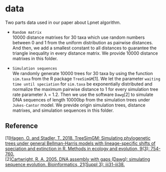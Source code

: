 # data

Two parts data used in our paper about Lpnet algorithm.

* `Random matrix`<br>
10000 distance matrixes for 30 taxa which use random numbers between 0 and 1 from the uniform distribution as pairwise distances.
And then, we add a smallest constant to all distances to guarantee the triangle inequality in every distance matrix.
We provide 10000 distance matrixes in this folder.

* `Simulation sequences`<br>
We randomly generate 10000 trees for 30 taxa by using the function `sim.taxa` from the R package `TreeSimGM`[1].
We let the parameter `waiting time until speciation` for `sim.taxa` be exponentially distributed and normalize the maximum pairwise distance to 1 for every simulation tree rate parameter λ = 1.2.
Then we use the software `Dawg`[2] to simulate DNA sequences of length 10000bp from the simulation trees under `Jukes-Cantor` model.
We previde origin simulation trees, distance matrixes, and simulation sequences in this folder.

## Reference

[1][Hagen, O. and Stadler, T. 2018. TreeSimGM: Simulating phylogenetic trees under general Bellman-Harris models with lineage-specific shifts of speciation and extinction in R. Methods in ecology and evolution, 9(3): 754-760.](https://besjournals.onlinelibrary.wiley.com/doi/full/10.1111/2041-210X.12917)<br>
[2][Cartwright, R. A. 2005. DNA assembly with gaps (Dawg): simulating sequence evolution. Bioinformatics, 21(Suppl 3): iii31-iii38.](https://academic.oup.com/bioinformatics/article/21/Suppl_3/iii31/216620)<br>
